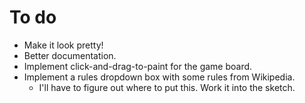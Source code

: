 # To do

  - Make it look pretty!
  - Better documentation.
  - Implement click-and-drag-to-paint for the game board.
  - Implement a rules dropdown box with some rules from Wikipedia.
    - I'll have to figure out where to put this. Work it into the sketch.